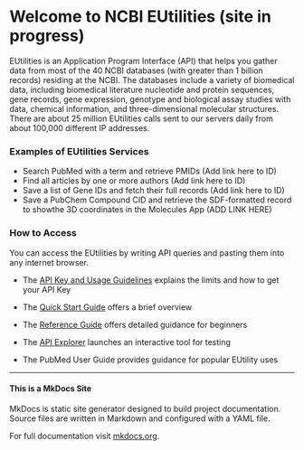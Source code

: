 # Welcome to NCBI EUtilities (site in progress)

EUtilities is an Application Program Interface (API) that helps you gather data from most of the 40 NCBI databases (with greater than 1 billion records) residing at the NCBI. The databases include a variety of biomedical data, including biomedical literature nucleotide and protein sequences, gene records, gene expression, genotype and biological assay studies with data, chemical information, and three-dimensional molecular structures. There are about 25 million EUtilities calls sent to our servers daily from about 100,000 different IP addresses.



### Examples of EUtilities Services

* Search PubMed with a term and retrieve PMIDs   (Add link here to ID)
* Find all articles by one or more authors (Add link here to ID)
* Save a list of Gene IDs and fetch their full records (Add link here to ID)
* Save a PubChem Compound CID and retrieve the SDF-formatted record to showthe 3D coordinates in the Molecules App (ADD LINK HERE)

### How to Access

You can access the EUtilities by writing API queries and pasting them into any internet browser. 

* The [API Key and Usage Guidelines](/site/API_Key/usageandkey/) explains the limits and how to get your API Key
* The [Quick Start Guide](/site/Quick_Start/eu_quick) offers a brief overview
* The [Reference Guide](/site/Reference_Guide/a_reference/) offers detailed guidance for beginners
* The [API Explorer](swagger-ui/index.html) launches an interactive tool for testing

* The PubMed User Guide provides guidance for popular EUtility uses




---

#### This is a MkDocs Site

MkDocs is static site generator designed to build project documentation. Source files are written in Markdown and configured with a YAML file. 

For full documentation visit [mkdocs.org](https://www.mkdocs.org).